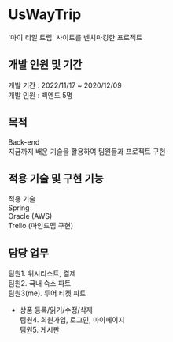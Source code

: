 # UsWayTrip 
'마이 리얼 트립' 사이트를 벤치마킹한 프로젝트 

## 개발 인원 및 기간
개발 기간 : 2022/11/17 ~ 2020/12/09 <br/>
개발 인원 : 백엔드 5명

## 목적
Back-end <br/>
지금까지 배운 기술을 활용하여 팀원들과 프로젝트 구현

## 적용 기술 및 구현 기능
적용 기술 <br/>
Spring <br/>
Oracle (AWS) <br/>
Trello (마인드맵 구현) <br/>

## 담당 업무
팀원1. 위시리스트, 결제 <br/>
팀원2. 국내 숙소 파트 <br/>
팀원3(me). 투어 티켓 파트 <br/>
  - 상품 등록/읽기/수정/삭제 <br/>
팀원4. 회원가입, 로그인, 마이페이지 <br/>
팀원5. 게시판  <br/>
